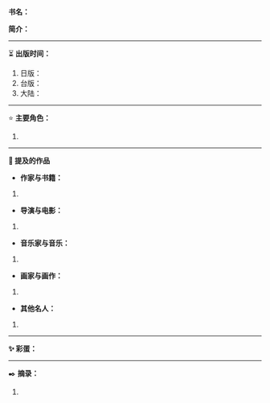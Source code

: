 
**书名：** 

**简介：** 

---

⏳ **出版时间：** 

1. 日版：
2. 台版：
3. 大陆：

---

⭐ **主要角色：**

1. 

---

**📜 提及的作品**

- **作家与书籍：** 

1. 

- **导演与电影：** 

1. 

- **音乐家与音乐：** 

1. 

- **画家与画作：** 

1. 

- **其他名人：**

1. 

---

**✨ 彩蛋：** 



---

✒️ **摘录：** 

1. 